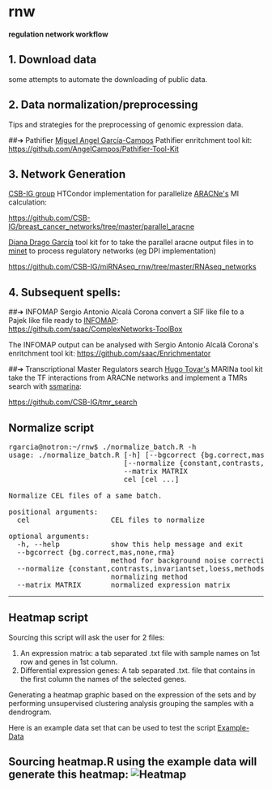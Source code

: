 # rnw
**regulation network workflow**



## 1. Download data

some attempts to automate the downloading of public data.

## 2. Data normalization/preprocessing

Tips and strategies for the preprocessing of genomic expression data.

##➔ Pathifier
[Miguel Angel García-Campos](http://csbig.inmegen.gob.mx/people/angel_campos/) Pathifier enritchment tool kit:  
<https://github.com/AngelCampos/Pathifier-Tool-Kit>



## 3. Network Generation

[CSB-IG group](http://csbig.inmegen.gob.mx/) HTCondor implementation for parallelize [ARACNe's](http://wiki.c2b2.columbia.edu/califanolab/index.php/Software/ARACNE) MI calculation:

<https://github.com/CSB-IG/breast_cancer_networks/tree/master/parallel_aracne>

[Diana Drago García](http://csbig.inmegen.gob.mx/people/diana_drago/) tool kit for to take the parallel aracne output files in to [minet](http://www.bioconductor.org/packages/release/bioc/html/minet.html) to process regulatory networks (eg DPI implementation)

<https://github.com/CSB-IG/miRNAseq_rnw/tree/master/RNAseq_networks>

## 4. Subsequent spells:

##➔ INFOMAP
Sergio Antonio Alcalá Corona convert a SIF like file to a Pajek like file ready to [INFOMAP](http://www.mapequation.org/apps.html):
<https://github.com/saac/ComplexNetworks-ToolBox>

The INFOMAP output can be analysed with Sergio Antonio Alcalá Corona's enritchment tool kit:
<https://github.com/saac/Enrichmentator>

##➔ Transcriptional Master Regulators search
[Hugo Tovar's](http://csbig.inmegen.gob.mx/people/hugo_tovar/) MARINa tool kit take the TF interactions from ARACNe networks and implement a TMRs search with [ssmarina](https://figshare.com/articles/ssmarina_R_system_package/785718):
 
<https://github.com/CSB-IG/tmr_search>


## Normalize script

<pre>
rgarcia@notron:~/rnw$ ./normalize_batch.R -h
usage: ./normalize_batch.R [-h] [--bgcorrect {bg.correct,mas,none,rma}]
                           [--normalize {constant,contrasts,invariantset,loess,methods,qspline,quantiles,quantiles.robust}]
                           --matrix MATRIX
                           cel [cel ...]

Normalize CEL files of a same batch.

positional arguments:
  cel                   CEL files to normalize

optional arguments:
  -h, --help            show this help message and exit
  --bgcorrect {bg.correct,mas,none,rma}
                        method for background noise correction
  --normalize {constant,contrasts,invariantset,loess,methods,qspline,quantiles,quantiles.robust}
                        normalizing method
  --matrix MATRIX       normalized expression matrix
</pre>

---
## Heatmap script

Sourcing this script will ask the user for 2 files:

1. An expression matrix: a tab separated .txt file with sample names on 1st row and genes in 1st column.
2. Differential expression genes: A tab separated .txt. file that contains in the first column the names of the selected genes.

Generating a heatmap graphic based on the expression of the sets and by performing unsupervised clustering analysis grouping the samples with a dendrogram.

Here is an example data set that can be used to test the script
[Example-Data](https://dl.dropboxusercontent.com/u/72765415/Example_expression_set.txt "Right click/save link as...")

Sourcing heatmap.R using the example data will generate this heatmap:
![Heatmap](https://dl.dropboxusercontent.com/u/72765415/example_heatmap.png)
---

